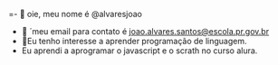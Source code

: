 =- 👋 oie, meu nome é @alvaresjoao
- 👀 ´meu email para contato é joao.alvares.santos@escola.pr.gov.br
- 🌱Eu tenho interesse a aprender programação de linguagem.
-   Eu aprendi a aprogramar o javascript e o scrath no curso alura.

<!---
alvaresjoao/alvaresjoao is a ✨ special ✨ repository because its `README.md` (this file) appears on your GitHub profile.
You can click the Preview link to take a look at your changes.
--->
